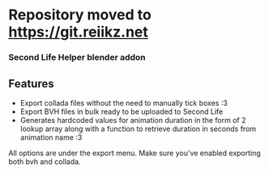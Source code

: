 # Repository moved to https://git.reiikz.net

### Second Life Helper blender addon

## Features
* Export collada files without the need to manually tick boxes :3
* Export BVH files in bulk ready to be uploaded to Second Life
* Generates hardcoded values for animation duration in the form of 2 lookup array along with a function to retrieve duration in seconds from animation name :3

All options are under the export menu.
Make sure you've enabled exporting both bvh and collada.
